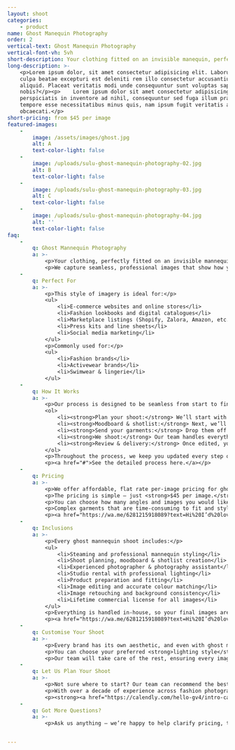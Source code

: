 ```yaml
---
layout: shoot
categories:
    - product
name: Ghost Manequin Photography
order: 2
vertical-text: Ghost Manequin Photography
vertical-font-vh: 5vh
short-description: Your clothing fitted on an invisible manequin, perfectly fitted and lit.
long-description: >-
    <p>Lorem ipsum dolor, sit amet consectetur adipisicing elit. Laborum in
    culpa beatae excepturi est deleniti rem illo consectetur accusantium
    aliquid. Placeat veritatis modi unde consequuntur sunt voluptas sapiente hic
    nobis?</p><p>    Lorem ipsum dolor sit amet consectetur adipisicing elit. Ex
    perspiciatis in inventore ad nihil, consequuntur sed fuga illum praesentium
    tempore esse necessitatibus minus quis, nam ipsum fugit veritatis aut
    obcaecati.</p>
short-pricing: from $45 per image
featured-images:
    -
        image: /assets/images/ghost.jpg
        alt: A
        text-color-light: false
    -
        image: /uploads/sulu-ghost-manequin-photography-02.jpg
        alt: B
        text-color-light: false
    -
        image: /uploads/sulu-ghost-manequin-photography-03.jpg
        alt: C
        text-color-light: false
    -
        image: /uploads/sulu-ghost-manequin-photography-04.jpg
        alt: ''
        text-color-light: false
faq:
    -
        q: Ghost Mannequin Photography
        a: >-
            <p>Your clothing, perfectly fitted on an invisible mannequin, styled and lit to bring out its shape and texture.</p>
            <p>We capture seamless, professional images that show how your garments fit and flow — ideal for fashion brands who want a clean, elevated look across their collections.</p>
    -
        q: Perfect For
        a: >-
            <p>This style of imagery is ideal for:</p>
            <ul>
                <li>E-commerce websites and online stores</li>
                <li>Fashion lookbooks and digital catalogues</li>
                <li>Marketplace listings (Shopify, Zalora, Amazon, etc.)</li>
                <li>Press kits and line sheets</li>
                <li>Social media marketing</li>
            </ul>
            <p>Commonly used for:</p>
            <ul>
                <li>Fashion brands</li>
                <li>Activewear brands</li>
                <li>Swimwear & lingerie</li>
            </ul>
    -
        q: How It Works
        a: >-
            <p>Our process is designed to be seamless from start to finish:</p>
            <ol>
                <li><strong>Plan your shoot:</strong> We’ll start with a call with one of our experienced shoot producers to get to know your brand, collection, and goals for the shoot, and walk you through exactly what to expect.</li>
                <li><strong>Moodboard & shotlist:</strong> Next, we’ll create a detailed shoot plan that covers everything from mannequin styling and garment preparation to backdrop colours, lighting style, and angles. You’ll see exactly what’s being captured before we start, so there are no surprises.</li>
                <li><strong>Send your garments:</strong> Drop them off to our Bali studio or ship them through our trusted local and international partners. Each piece will be steamed, styled, and ready to shoot.</li>
                <li><strong>We shoot:</strong> Our team handles everything from lighting and styling to capturing every angle according to your shotlist, ensuring each garment is perfectly fitted and evenly lit.</li>
                <li><strong>Review & delivery:</strong> Once edited, your images are uploaded to a private gallery for your review and final approval before delivery.</li>
            </ol>
            <p>Throughout the process, we keep you updated every step of the way, so you can relax knowing your shoot is in expert hands.</p>
            <p><a href="#">See the detailed process here.</a></p>
    -
        q: Pricing
        a: >-
            <p>We offer affordable, flat rate per-image pricing for ghost mannequin photography, with a rate that already includes the studio rental, professional lighting, mannequin styling and steaming, photographer, and professional editing & retouching. It’s an end-to-end service for one simple price.</p>
            <p>The pricing is simple — just <strong>$45 per image.</strong></p>
            <p>You can choose how many angles and images you would like us to capture for each garment, with the average being 2–3 images (front, back, and detail) and add additional images as needed for variations or social content.</p>
            <p>Complex garments that are time-consuming to fit and style (such as layered outfits, delicate fabrics, or asymmetrical designs) may incur a small additional styling fee, which we’ll confirm in advance.</p>
            <p><a href="https://wa.me/6281215918089?text=Hi%20I’d%20love%20more%20details%20about%20the%20pricing%20for%20ghost%20manequin%20photography%20at%20Suluh%20Studio">See full pricing details below.</a></p>
    -
        q: Inclusions
        a: >-
            <p>Every ghost mannequin shoot includes:</p>
            <ul>
                <li>Steaming and professional mannequin styling</li>
                <li>Shoot planning, moodboard & shotlist creation</li>
                <li>Experienced photographer & photography assistant</li>
                <li>Studio rental with professional lighting</li>
                <li>Product preparation and fitting</li>
                <li>Image editing and accurate colour matching</li>
                <li>Image retouching and background consistency</li>
                <li>Lifetime commercial license for all images</li>
            </ul>
            <p>Everything is handled in-house, so your final images are cohesive, polished, and ready to use across your website, social media, and print.</p>
            <p><a href="https://wa.me/6281215918089?text=Hi%20I’d%20love%20more%20details%20about%20the%20pricing%20for%20ghost%20manequin%20photography%20at%20Suluh%20Studio">See full pricing details below.</a></p>
    -
        q: Customise Your Shoot
        a: >-
            <p>Every brand has its own aesthetic, and even with ghost mannequin photography, there’s room to make it your own.</p>
            <p>You can choose your preferred <strong>lighting style</strong>, decide how each garment is <strong>styled and positioned</strong>, and select either a <strong>transparent background</strong> or any <strong>HEX colour</strong> that suits your brand.</p>
            <p>Our team will take care of the rest, ensuring every image is cohesive, polished, and perfectly on-brand.</p>
    -
        q: Let Us Plan Your Shoot
        a: >-
            <p>Not sure where to start? Our team can recommend the best package based on your goals and help you plan the perfect ghost mannequin shoot for your brand.</p>
            <p>With over a decade of experience across fashion photography, marketing, and creative direction, we’ll guide you through everything — from styling and mannequin fitting to lighting and delivery timelines.</p>
            <p><strong><a href="https://calendly.com/hello-gv4/intro-call">Book a complimentary call</a></strong> and let’s bring your collection to life.</p>
    -
        q: Got More Questions?
        a: >-
            <p>Ask us anything — we’re happy to help clarify pricing, timelines, workflow or review your moodboard and let you know what’s possible for your shoot.</p>


---
```

